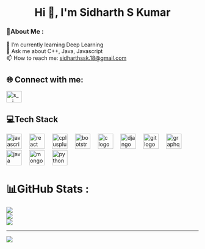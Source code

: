 <h1 align="center">Hi 👋, I'm Sidharth S Kumar</h1>

<h3> 💫About Me : </h3>

🌱 I’m currently learning Deep Learning </br>
💬 Ask me about C++, Java, Javascript </br>
📫 How to reach me: sidharthssk.18@gmail.com </br>

<h2 align="left">🌐 Connect with me:</h2>
<p align="left">
<a href="https://instagram.com/s___i___d___h___a___r___t___h" target="blank"><img align="center" src="https://raw.githubusercontent.com/rahuldkjain/github-profile-readme-generator/master/src/images/icons/Social/instagram.svg" alt="s___i___d___h___a___r___t___h" height="30" width="40" /></a>
</p>


## 💻Tech Stack
<div align="left">
  <img src="https://cdn.jsdelivr.net/gh/devicons/devicon/icons/javascript/javascript-original.svg" height="40" alt="javascript logo"  />
  <img width="12" />
  <img src="https://cdn.jsdelivr.net/gh/devicons/devicon/icons/react/react-original.svg" height="40" alt="react logo"  />
  <img width="12" />
  <img src="https://cdn.jsdelivr.net/gh/devicons/devicon/icons/cplusplus/cplusplus-original.svg" height="40" alt="cplusplus logo"  />
  <img width="12" />
  <img src="https://cdn.jsdelivr.net/gh/devicons/devicon/icons/bootstrap/bootstrap-original.svg" height="40" alt="bootstrap logo"  />
  <img width="12" />
  <img src="https://cdn.jsdelivr.net/gh/devicons/devicon/icons/c/c-original.svg" height="40" alt="c logo"  />
  <img width="12" />
  <img src="https://cdn.jsdelivr.net/gh/devicons/devicon/icons/django/django-plain.svg" height="40" alt="django logo"  />
  <img width="12" />
  <img src="https://cdn.jsdelivr.net/gh/devicons/devicon/icons/git/git-original.svg" height="40" alt="git logo"  />
  <img width="12" />
  <img src="https://cdn.jsdelivr.net/gh/devicons/devicon/icons/graphql/graphql-plain.svg" height="40" alt="graphql logo"  />
  <img width="12" />
  <img src="https://cdn.jsdelivr.net/gh/devicons/devicon/icons/java/java-original.svg" height="40" alt="java logo"  />
  <img width="12" />
  <img src="https://cdn.jsdelivr.net/gh/devicons/devicon/icons/mongodb/mongodb-original.svg" height="40" alt="mongodb logo"  />
  <img width="12" />
  <img src="https://cdn.jsdelivr.net/gh/devicons/devicon/icons/python/python-original.svg" height="40" alt="python logo"  />
</div>


# 📊GitHub Stats :
![](https://github-readme-stats.vercel.app/api?username=Sidharthssk&theme=radical&hide_border=false&include_all_commits=false&count_private=true)<br/>
![](https://github-readme-streak-stats.herokuapp.com/?user=Sidharthssk&theme=radical&hide_border=false)<br/>
![](https://github-readme-stats.vercel.app/api/top-langs/?username=Sidharthssk&theme=radical&hide_border=false&include_all_commits=false&count_private=true&layout=compact)



---
[![](https://visitcount.itsvg.in/api?id=Sidharthssk&icon=0&color=0)](https://visitcount.itsvg.in)
